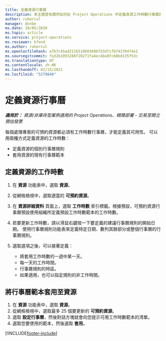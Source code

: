 ```yaml
---
title: 定義資源行事曆
description: 本主題提有關供如何在 Project Operations 中定義資源工作時數行事曆的資訊。
author: ruhercul
manager: Annbe
ms.date: 10/05/2020
ms.topic: article
ms.service: project-operations
ms.reviewer: kfend
ms.author: ruhercul
ms.openlocfilehash: a7b7c45ad2116519b0369bfd3d7cf6743704f4e1
ms.sourcegitcommit: fa32b1893286f20271fa4ec4be8fc68bd135f53c
ms.translationtype: HT
ms.contentlocale: zh-HK
ms.lasthandoff: 02/15/2021
ms.locfileid: "5279840"
---
```

# <a name="define-resource-calendars"></a>定義資源行事曆

_**適用於：** 資源/非庫存型案例適用的 Project Operations、精簡部署 - 交易至開立預估發票_

每個處理專案的可預約資源都必須有工作時數行事曆，才能定義其可用性。 可以用兩種方式定義資源的工作時數： 

   - 定義資源的個別行事曆規則
   - 套用資源的現有行事曆範本

## <a name="define-a-resources-working-hours"></a>定義資源的工作時數

1. 在 **資源** 功能表中，選取 **資源**。
2. 從網格檢視中，選取適當的 **可預約資源**。
3. 在 **資源詳細資料** 頁面上，選取 **工作時數** 索引標籤。根據預設，可預約資源行事曆預設使用組織所定義預設工作時數範本的工作時數。
4. 若要更新工作時數，請以滑鼠右鍵按一下要定義的建議行事曆規則的開始日期。 使用行事曆規則功能表來定義特定日期、數列其餘部分或整個行事曆的行事曆規則。
5. 選取選項之後，可以接著定義：

    - 將套用工作時數的一週中某一天。
    - 每一天的工作時間。
    - 行事曆規則的時區。
    - 如果適用，也可以指定規則的非工作時間。

## <a name="applying-a-calendar-template-to-a-resource"></a>將行事曆範本套用至資源

1. 在 **資源** 功能表中，選取 **資源**。
2. 從網格檢視中，選取最多 25 個要更新的 **可預約資源**。
3. 選取 **設定行事曆**，然後對話方塊就會向您提示可用工作時數範本的清單。
4. 選取您要使用的範本，然後選取 **套用**。


[!INCLUDE[footer-include](../includes/footer-banner.md)]